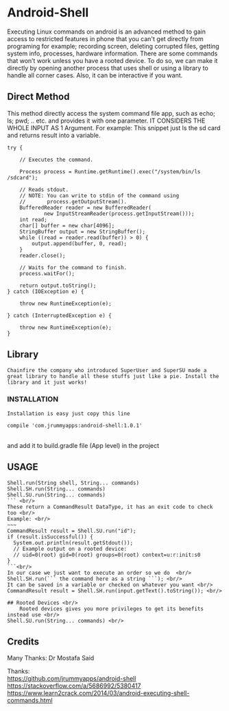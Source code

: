 # Android-Shell
Executing Linux commands on android is an advanced method to gain access to restricted features in phone that you can't get directly from programing for example; recording screen, deleting corrupted files, getting system info, processes, hardware information. There are some commands that won’t work unless you have a rooted device.
To do so, we can make it directly by opening another process that uses shell or using a library to handle all corner cases. Also, it can be interactive if you want.

## Direct Method
This method directly access the system command file app, such as echo; ls; pwd; .. etc. and provides it with one parameter. IT CONSIDERS THE WHOLE INPUT AS 1 Argument. For example:
This snippet just ls the sd card and returns result into a variable.
~~~
try {

    // Executes the command.

    Process process = Runtime.getRuntime().exec("/system/bin/ls /sdcard");

    // Reads stdout.
    // NOTE: You can write to stdin of the command using
    //       process.getOutputStream().
    BufferedReader reader = new BufferedReader(
            new InputStreamReader(process.getInputStream()));
    int read;
    char[] buffer = new char[4096];
    StringBuffer output = new StringBuffer();
    while ((read = reader.read(buffer)) > 0) {
        output.append(buffer, 0, read);
    }
    reader.close();

    // Waits for the command to finish.
    process.waitFor();

    return output.toString();
} catch (IOException e) {

    throw new RuntimeException(e);

} catch (InterruptedException e) {

    throw new RuntimeException(e);
}
~~~
## Library <br/>

	Chainfire the company who introduced SuperUser and SuperSU made a great library to handle all these stuffs just like a pie. Install the library and it just works!
### INSTALLATION <br/>
	Installation is easy just copy this line  
~~~
compile 'com.jrummyapps:android-shell:1.0.1'
~~~
<br/>
and add it to build.gradle file (App level) in the project <br/>


## USAGE
```
Shell.run(String shell, String... commands)
Shell.SH.run(String... commands)
Shell.SU.run(String... commands)
``` <br/>
These return a CommandResult DataType, it has an exit code to check too <br/>
Example: <br/>
~~~
CommandResult result = Shell.SU.run("id");
if (result.isSuccessful()) {
  System.out.println(result.getStdout());
  // Example output on a rooted device:
  // uid=0(root) gid=0(root) groups=0(root) context=u:r:init:s0
}
```<br/>
In our case we just want to execute an order so we do  <br/>
Shell.SH.run(``` the command here as a string ```); <br/>
It can be saved in a variable or checked on whatever you want <br/>
CommandResult result = Shell.SH.run(input.getText().toString()); <br/>

## Rooted Devices <br/>
	Rooted devices gives you more privileges to get its benefits instead use <br/>
Shell.SU.run(String... commands) <br/>

```
## Credits
Many Thanks: Dr Mostafa Said 

Thanks:</br>
	https://github.com/jrummyapps/android-shell </br>
  https://stackoverflow.com/a/5686992/5380417 </br>
  https://www.learn2crack.com/2014/03/android-executing-shell-commands.html
